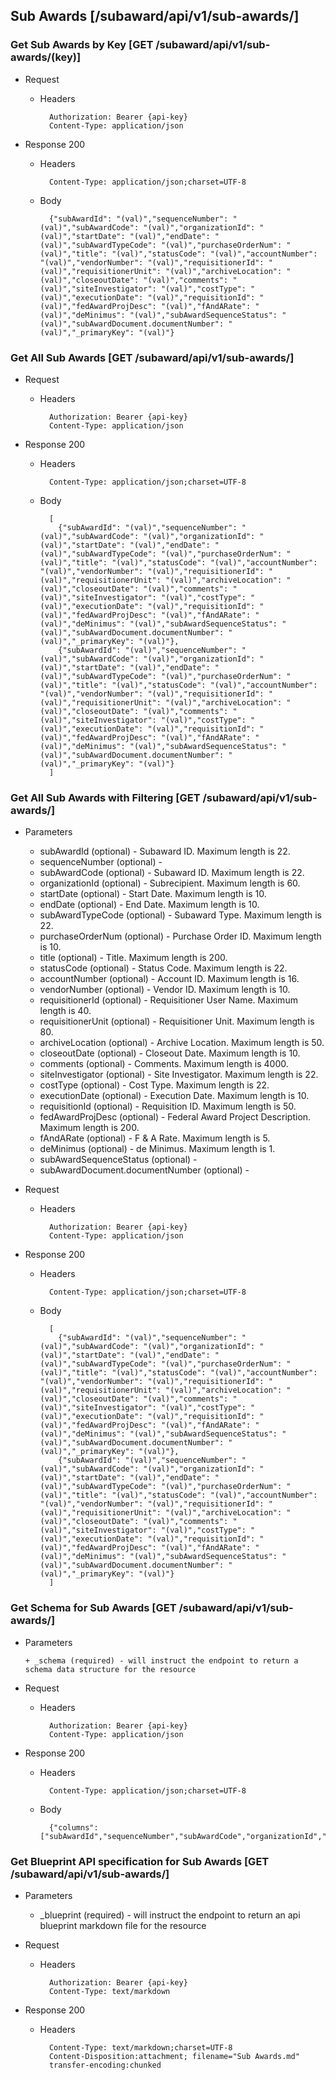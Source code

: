 ## Sub Awards [/subaward/api/v1/sub-awards/]

### Get Sub Awards by Key [GET /subaward/api/v1/sub-awards/(key)]
	 
+ Request

    + Headers

            Authorization: Bearer {api-key}
            Content-Type: application/json

+ Response 200
    + Headers

            Content-Type: application/json;charset=UTF-8

    + Body
    
            {"subAwardId": "(val)","sequenceNumber": "(val)","subAwardCode": "(val)","organizationId": "(val)","startDate": "(val)","endDate": "(val)","subAwardTypeCode": "(val)","purchaseOrderNum": "(val)","title": "(val)","statusCode": "(val)","accountNumber": "(val)","vendorNumber": "(val)","requisitionerId": "(val)","requisitionerUnit": "(val)","archiveLocation": "(val)","closeoutDate": "(val)","comments": "(val)","siteInvestigator": "(val)","costType": "(val)","executionDate": "(val)","requisitionId": "(val)","fedAwardProjDesc": "(val)","fAndARate": "(val)","deMinimus": "(val)","subAwardSequenceStatus": "(val)","subAwardDocument.documentNumber": "(val)","_primaryKey": "(val)"}

### Get All Sub Awards [GET /subaward/api/v1/sub-awards/]
	 
+ Request

    + Headers

            Authorization: Bearer {api-key}
            Content-Type: application/json

+ Response 200
    + Headers

            Content-Type: application/json;charset=UTF-8

    + Body
    
            [
              {"subAwardId": "(val)","sequenceNumber": "(val)","subAwardCode": "(val)","organizationId": "(val)","startDate": "(val)","endDate": "(val)","subAwardTypeCode": "(val)","purchaseOrderNum": "(val)","title": "(val)","statusCode": "(val)","accountNumber": "(val)","vendorNumber": "(val)","requisitionerId": "(val)","requisitionerUnit": "(val)","archiveLocation": "(val)","closeoutDate": "(val)","comments": "(val)","siteInvestigator": "(val)","costType": "(val)","executionDate": "(val)","requisitionId": "(val)","fedAwardProjDesc": "(val)","fAndARate": "(val)","deMinimus": "(val)","subAwardSequenceStatus": "(val)","subAwardDocument.documentNumber": "(val)","_primaryKey": "(val)"},
              {"subAwardId": "(val)","sequenceNumber": "(val)","subAwardCode": "(val)","organizationId": "(val)","startDate": "(val)","endDate": "(val)","subAwardTypeCode": "(val)","purchaseOrderNum": "(val)","title": "(val)","statusCode": "(val)","accountNumber": "(val)","vendorNumber": "(val)","requisitionerId": "(val)","requisitionerUnit": "(val)","archiveLocation": "(val)","closeoutDate": "(val)","comments": "(val)","siteInvestigator": "(val)","costType": "(val)","executionDate": "(val)","requisitionId": "(val)","fedAwardProjDesc": "(val)","fAndARate": "(val)","deMinimus": "(val)","subAwardSequenceStatus": "(val)","subAwardDocument.documentNumber": "(val)","_primaryKey": "(val)"}
            ]

### Get All Sub Awards with Filtering [GET /subaward/api/v1/sub-awards/]
    
+ Parameters

    + subAwardId (optional) - Subaward ID. Maximum length is 22.
    + sequenceNumber (optional) - 
    + subAwardCode (optional) - Subaward ID. Maximum length is 22.
    + organizationId (optional) - Subrecipient. Maximum length is 60.
    + startDate (optional) - Start Date. Maximum length is 10.
    + endDate (optional) - End Date. Maximum length is 10.
    + subAwardTypeCode (optional) - Subaward Type. Maximum length is 22.
    + purchaseOrderNum (optional) - Purchase Order ID. Maximum length is 10.
    + title (optional) - Title. Maximum length is 200.
    + statusCode (optional) - Status Code. Maximum length is 22.
    + accountNumber (optional) - Account ID. Maximum length is 16.
    + vendorNumber (optional) - Vendor ID. Maximum length is 10.
    + requisitionerId (optional) - Requisitioner User Name. Maximum length is 40.
    + requisitionerUnit (optional) - Requisitioner Unit. Maximum length is 80.
    + archiveLocation (optional) - Archive Location. Maximum length is 50.
    + closeoutDate (optional) - Closeout Date. Maximum length is 10.
    + comments (optional) - Comments. Maximum length is 4000.
    + siteInvestigator (optional) - Site Investigator. Maximum length is 22.
    + costType (optional) - Cost Type. Maximum length is 22.
    + executionDate (optional) - Execution Date. Maximum length is 10.
    + requisitionId (optional) - Requisition ID. Maximum length is 50.
    + fedAwardProjDesc (optional) - Federal Award Project Description. Maximum length is 200.
    + fAndARate (optional) - F & A Rate. Maximum length is 5.
    + deMinimus (optional) - de Minimus. Maximum length is 1.
    + subAwardSequenceStatus (optional) - 
    + subAwardDocument.documentNumber (optional) - 

            
+ Request

    + Headers

            Authorization: Bearer {api-key}
            Content-Type: application/json 

+ Response 200
    + Headers

            Content-Type: application/json;charset=UTF-8

    + Body
    
            [
              {"subAwardId": "(val)","sequenceNumber": "(val)","subAwardCode": "(val)","organizationId": "(val)","startDate": "(val)","endDate": "(val)","subAwardTypeCode": "(val)","purchaseOrderNum": "(val)","title": "(val)","statusCode": "(val)","accountNumber": "(val)","vendorNumber": "(val)","requisitionerId": "(val)","requisitionerUnit": "(val)","archiveLocation": "(val)","closeoutDate": "(val)","comments": "(val)","siteInvestigator": "(val)","costType": "(val)","executionDate": "(val)","requisitionId": "(val)","fedAwardProjDesc": "(val)","fAndARate": "(val)","deMinimus": "(val)","subAwardSequenceStatus": "(val)","subAwardDocument.documentNumber": "(val)","_primaryKey": "(val)"},
              {"subAwardId": "(val)","sequenceNumber": "(val)","subAwardCode": "(val)","organizationId": "(val)","startDate": "(val)","endDate": "(val)","subAwardTypeCode": "(val)","purchaseOrderNum": "(val)","title": "(val)","statusCode": "(val)","accountNumber": "(val)","vendorNumber": "(val)","requisitionerId": "(val)","requisitionerUnit": "(val)","archiveLocation": "(val)","closeoutDate": "(val)","comments": "(val)","siteInvestigator": "(val)","costType": "(val)","executionDate": "(val)","requisitionId": "(val)","fedAwardProjDesc": "(val)","fAndARate": "(val)","deMinimus": "(val)","subAwardSequenceStatus": "(val)","subAwardDocument.documentNumber": "(val)","_primaryKey": "(val)"}
            ]
			
### Get Schema for Sub Awards [GET /subaward/api/v1/sub-awards/]
	                                          
+ Parameters

      + _schema (required) - will instruct the endpoint to return a schema data structure for the resource
      
+ Request

    + Headers

            Authorization: Bearer {api-key}
            Content-Type: application/json

+ Response 200
    + Headers

            Content-Type: application/json;charset=UTF-8

    + Body
    
            {"columns":["subAwardId","sequenceNumber","subAwardCode","organizationId","startDate","endDate","subAwardTypeCode","purchaseOrderNum","title","statusCode","accountNumber","vendorNumber","requisitionerId","requisitionerUnit","archiveLocation","closeoutDate","comments","siteInvestigator","costType","executionDate","requisitionId","fedAwardProjDesc","fAndARate","deMinimus","subAwardSequenceStatus","subAwardDocument.documentNumber"],"primaryKey":"subAwardId"}
		
### Get Blueprint API specification for Sub Awards [GET /subaward/api/v1/sub-awards/]
	 
+ Parameters

     + _blueprint (required) - will instruct the endpoint to return an api blueprint markdown file for the resource
                 
+ Request

    + Headers

            Authorization: Bearer {api-key}
            Content-Type: text/markdown

+ Response 200
    + Headers

            Content-Type: text/markdown;charset=UTF-8
            Content-Disposition:attachment; filename="Sub Awards.md"
            transfer-encoding:chunked
